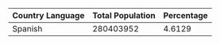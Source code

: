 | Country Language | Total Population | Percentage |
| --------- | --------- | ---------- |
| Spanish | 280403952 | 4.6129 |

